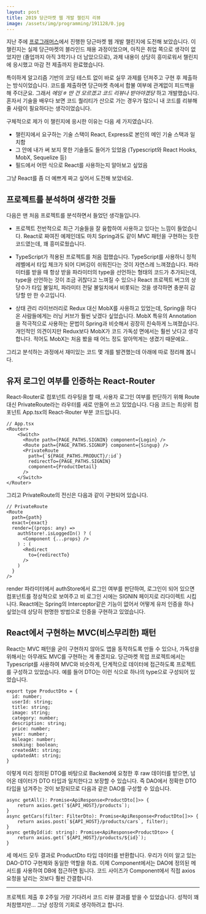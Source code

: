 ```yaml
---
layout: post
title: 2019 당근마켓 웹 개발 챌린지 리뷰
image: /assets/img/programming/191128/0.jpg
---
```


지난 주에 [프로그래머스](https://programmers.co.kr)에서 진행한 당근마켓 웹 개발 챌린지에 도전해 보았습니다.
이 챌린지는 실제 당근마켓의 블라인드 채용 과정이었으며, 아직은 취업 쪽으로 생각이 없었지만
(졸업까지 아직 3학기나 더 남았으므로), 과제 내용이 상당히 흥미로워서 챌린지에 응시했고 마감 전 제출까지 완료했습니다.

특이하게 알고리즘 기반의 코딩 테스트 없이 바로 실무 과제를 던져주고 구현 후 제출하는 방식이었습니다.
코드를 제출하면 당근마켓 측에서 합불 여부에 관계없이 피드백을 해 주더군요. 그래서 _에잉ㅎ 딴 건 모르겠고 코드 리뷰나 받아야겠당_ 하고 개발했습니다.
혼자서 기술을 배우다 보면 코드 퀄리티가 산으로 가는 경우가 많으니 내 코드를 리뷰해 줄 사람이 필요하다는 생각이었습니다.

구체적으로 제가 이 챌린지에 응시한 이유는 다음 세 가지였습니다.
* 챌린지에서 요구하는 기술 스택이 React, Express로 본인의 메인 기술 스택과 일치함
* 그 안에 내가 써 보지 못한 기술들도 들어가 있었음 (Typescript와 React Hooks, MobX, Sequelize 등)
* 필드에서 어떤 식으로 React를 사용하는지 알아보고 싶었음

그냥 React를 좀 더 예쁘게 짜고 싶어서 도전해 보았네요.

## 프로젝트를 분석하며 생각한 것들
다음은 맨 처음 프로젝트를 분석하면서 들었던 생각들입니다.

* 프로젝트 전반적으로 최근 기술들을 잘 융합하여 사용하고 있다는 느낌이 들었습니다.
React로 짜여진 예제인데도 마치 Spring과도 같이 MVC 패턴을 구현하는 듯한 코드였는데, 꽤 흥미로웠습니다.
 
* TypeScript가 적용된 프로젝트를 처음 접했습니다. TypeScript를 사용하니 정적 레벨에서 타입 체크가 되어
디버깅이 쉬워진다는 것이 자연스레 느껴졌습니다. 파라미터를 받을 때 항상 받을 파라미터의 type을 선언하는 형태의 코드가 추가되는데, 
type을 선언하는 것이 조금 귀찮다고 느껴질 수 있으나 React 프로젝트 버그의 상당수가 타입 불일치, 파라미터 전달 불일치에서 비롯되는 것을 생각하면 충분히 감당할 만 한 수고입니다.

* 상태 관리 라이브러리로 Redux 대신 MobX를 사용하고 있었는데, Spring을 하다 온 사람들에게는 러닝 커브가 훨씬 낮겠다 싶었습니다.
MobX 특유의 Annotation을 적극적으로 사용하는 문법이 Spring과 비슷해서 굉장히 친숙하게 느껴졌습니다.
개인적인 의견이지만 Redux보다 MobX가 코드 가독성 면에서는 훨씬 낫다고 생각합니다.
적어도 MobX는 처음 봤을 때 어느 정도 알아먹게는 생겼기 때문에요..

그리고 분석하는 과정에서 재미있는 코드 몇 개를 발견했는데 아래에 따로 정리해 봅니다.

## 유저 로그인 여부를 인증하는 React-Router
React-Router로 컴포넌트 라우팅을 할 때, 사용자 로그인 여부를 판단하기 위해 Route 대신 PrivateRoute라는 라우터를 새로 만들어 쓰고 있었습니다.
다음 코드는 최상위 컴포넌트 App.tsx의 React-Router 부분 코드입니다.
```
// App.tsx
<Router>
    <Switch>
      <Route path={PAGE_PATHS.SIGNIN} component={Login} />
      <Route path={PAGE_PATHS.SIGNUP} component={Singup} />
      <PrivateRoute
        path={`${PAGE_PATHS.PRODUCT}/:id`}
        redirectTo={PAGE_PATHS.SIGNIN}
        component={ProductDetail}
      />
    </Switch>
</Router>
```

그리고 PrivateRoute의 전신은 다음과 같이 구현되어 있습니다.
```
// PrivateRoute
<Route
  path={path}
  exact={exact}
  render={(props: any) =>
    authStore!.isLoggedIn() ? (
      <Component {...props} />
    ) : (
      <Redirect
        to={redirectTo}
      />
    )
  }
/>
```

render 파라미터에서 authStore에서 로그인 여부를 판단하여,
로그인이 되어 있으면 컴포넌트를 정상적으로 보여주고 비 로그인 시에는 SIGNIN 페이지로 리다이렉트 시킵니다.
React에는 Spring의 Interceptor같은 기능이 없어서 어떻게 유저 인증을 하나 싶었는데 상당히 현명한 방법으로 인증을 구현하고 있었습니다.

## React에서 구현하는 MVC(비스무리한) 패턴

React는 MVC 패턴을 굳이 구현하지 않아도 앱을 동작하도록 만들 수 있으나, 가독성을 위해서는 아무래도 MVC를 구현하는 게 좋겠지요.
당근마켓 목업 프로젝트에서는 Typescript를 사용하여 MVC와 비슷하게, 단계적으로 데이터에 접근하도록 프로젝트를 구성하고 있었습니다.
예를 들어 DTO는 이런 식으로 하나의 type으로 구성되어 있었습니다.
```
export type ProductDto = {
  id: number;
  userId: string;
  title: string;
  image: string;
  category: number;
  description: string;
  price: number;
  year: number;
  mileage: number;
  smoking: boolean;
  createdAt: string;
  updatedAt: string;
}
```
이렇게 미리 정의된 DTO를 바탕으로 Backend에 요청한 후 raw 데이터를 받으면, 넘어온 데이터가 DTO 타입과 일치한다고 보장할 수 있습니다.
즉 DAO에서 정확한 DTO 타입을 넘겨주는 것이 보장되므로 다음과 같은 DAO를 구성할 수 있습니다.
```
async getAll(): Promise<ApiResponse<ProductDto[]>> {
    return axios.get(`${API_HOST}/products`);
}
async getCars(filter: FilterDto): Promise<ApiResponse<ProductDto[]>> {
    return axios.post(`${API_HOST}/products/cars`, filter);
}
async getById(id: string): Promise<ApiResponse<ProductDto>> {
    return axios.get(`${API_HOST}/products/${id}`);
}
```
세 메서드 모두 결과로 ProductDto 타입 데이터를 반환합니다. 우리가 이미 알고 있는 DAO-DTO 구현체와 동일한 역할을 하죠.
이제 Component에서는 DAO에 정의된 메서드를 사용하여 DB에 접근하면 됩니다.
코드 사이즈가 Component에서 직접 axios 요청을 날리는 것보다 훨씬 간결합니다.

---

프로젝트 제출 후 2주일 가량 기다려서 코드 리뷰 결과를 받을 수 있었습니다. 성적이 꽤 처참했지만... 그냥 성장의 기회로 생각하려고 합니다.
